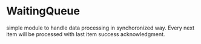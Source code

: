 # WaitingQueue
simple module to handle data processing in synchoronized way. Every next item will be processed with last item success acknowledgment. 
